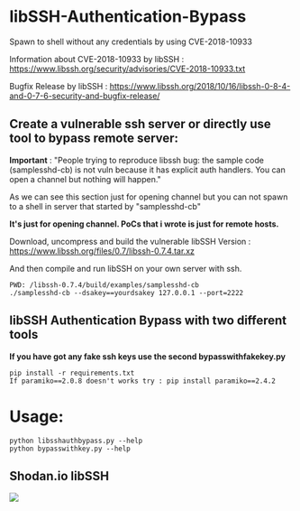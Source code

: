 # libSSH-Authentication-Bypass
Spawn to shell without any credentials by using CVE-2018-10933

Information about CVE-2018-10933 by libSSH : https://www.libssh.org/security/advisories/CVE-2018-10933.txt

Bugfix Release by libSSH : https://www.libssh.org/2018/10/16/libssh-0-8-4-and-0-7-6-security-and-bugfix-release/

## Create a vulnerable ssh server or directly use tool to bypass remote server:

**Important** : "People trying to reproduce libssh bug: the sample code (samplesshd-cb) is not vuln because it has explicit auth handlers. You can open a channel but nothing will happen."

As we can see this section just for opening channel but you can not spawn to a shell in server that started by "samplesshd-cb"

**It's just for opening channel. PoCs that i wrote is just for remote hosts.**

Download, uncompress and build the vulnerable libSSH Version : https://www.libssh.org/files/0.7/libssh-0.7.4.tar.xz

And then compile and run libSSH on your own server with ssh.

```
PWD: /libssh-0.7.4/build/examples/samplesshd-cb
./samplesshd-cb --dsakey==yourdsakey 127.0.0.1 --port=2222
```


## libSSH Authentication Bypass with two different tools
**If you have got any fake ssh keys use the second bypasswithfakekey.py**
```
pip install -r requirements.txt
If paramiko==2.0.8 doesn't works try : pip install paramiko==2.4.2
```
# Usage: 
```
python libsshauthbypass.py --help
python bypasswithkey.py --help
```

## Shodan.io libSSH

![](https://i.imgur.com/SWEfcGR.png)
